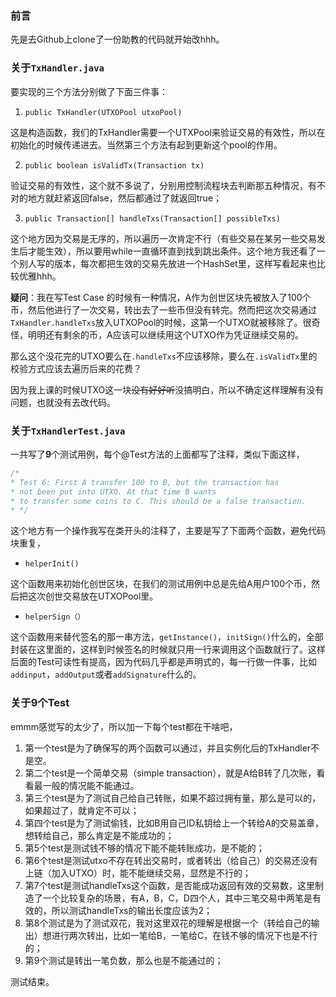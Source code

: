 ### 前言

先是去Github上clone了一份助教的代码就开始改hhh。



### 关于`TxHandler.java`

要实现的三个方法分别做了下面三件事：

1. `public TxHandler(UTXOPool utxoPool)`

这是构造函数，我们的TxHandler需要一个UTXPool来验证交易的有效性，所以在初始化的时候传递进去。当然第三个方法有起到更新这个pool的作用。



2. `public boolean isValidTx(Transaction tx)`

验证交易的有效性，这个就不多说了，分别用控制流程块去判断那五种情况，有不对的地方就赶紧返回false，然后都通过了就返回true；



3. `public Transaction[] handleTxs(Transaction[] possibleTxs)`

这个地方因为交易是无序的，所以遍历一次肯定不行（有些交易在某另一些交易发生后才能生效），所以要用while一直循环直到找到跳出条件。这个地方我还看了一个别人写的版本，每次都把生效的交易先放进一个HashSet里，这样写看起来也比较优雅hhh。



**疑问**：我在写Test Case 的时候有一种情况，A作为创世区块先被放入了100个币，然后他进行了一次交易，转出去了一些币但没有转完。然而把这次交易通过`TxHandler.handleTxs`放入UTXOPool的时候，这第一个UTXO就被移除了。很奇怪，明明还有剩余的币，A应该可以继续用这个UTXO作为凭证继续交易的。

那么这个没花完的UTXO要么在`.handleTxs`不应该移除，要么在`.isValidTx`里的校验方式应该去遍历后来的花费？

因为我上课的时候UTXO这一块~~没有好好听~~没搞明白，所以不确定这样理解有没有问题，也就没有去改代码。



### 关于`TxHandlerTest.java`

一共写了**9**个测试用例，每个@Test方法的上面都写了注释，类似下面这样，

```java
/*
* Test 6: First A transfer 100 to B, but the transaction has 
* not been put into UTXO. At that time B wants
* to transfer some coins to C. This should be a false transaction.
* */
```

这个地方有一个操作我写在类开头的注释了，主要是写了下面两个函数，避免代码块重复，

- `helperInit()`

这个函数用来初始化创世区块，在我们的测试用例中总是先给A用户100个币，然后把这次创世交易放在UTXOPool里。

- `helperSign（）`

这个函数用来替代签名的那一串方法，`getInstance()`，`initSign()`什么的，全部封装在这里面的，这样到时候签名的时候就只用一行来调用这个函数就行了。这样后面的Test可读性有提高，因为代码几乎都是声明式的，每一行做一件事，比如`addinput`，`addOutput`或者`addSignature`什么的。



### 关于9个Test

emmm感觉写的太少了，所以加一下每个test都在干啥吧，

1. 第一个test是为了确保写的两个函数可以通过，并且实例化后的TxHandler不是空。
2. 第二个test是一个简单交易（simple transaction），就是A给B转了几次账，看看最一般的情况能不能通过。
3. 第三个test是为了测试自己给自己转账，如果不超过拥有量，那么是可以的，如果超过了，就肯定不可以；
4. 第四个test是为了测试偷钱，比如B用自己ID私钥给上一个转给A的交易盖章，想转给自己，那么肯定是不能成功的；
5. 第5个test是测试钱不够的情况下能不能转账成功，是不能的；
6. 第6个test是测试utxo不存在转出交易时，或者转出（给自己）的交易还没有上链（加入UTXO）时，能不能继续交易，显然是不行的；
7. 第7个test是测试handleTxs这个函数，是否能成功返回有效的交易数，这里制造了一个比较复杂的场景，有A，B，C，D四个人，其中三笔交易中两笔是有效的，所以测试handleTxs的输出长度应该为2；
8. 第8个测试是为了测试双花，我对这里双花的理解是根据一个（转给自己的输出）想进行两次转出，比如一笔给B，一笔给C，在钱不够的情况下也是不行的；
9. 第9个测试是转出一笔负数，那么也是不能通过的；

测试结束。

